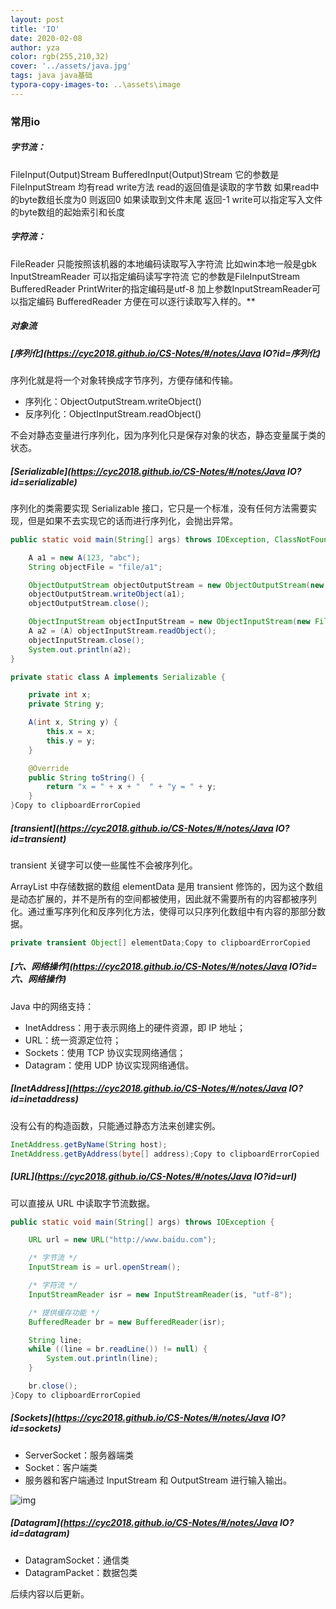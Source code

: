 ```yaml
---
layout: post
title: 'IO'
date: 2020-02-08
author: yza
color: rgb(255,210,32)
cover: '../assets/java.jpg'
tags: java java基础
typora-copy-images-to: ..\assets\image
---
```


### 常用io

##### 字节流：

FileInput(Output)Stream 
BufferedInput(Output)Stream 它的参数是FileInputStream
均有read write方法
read的返回值是读取的字节数 如果read中的byte数组长度为0 则返回0
如果读取到文件末尾 返回-1
write可以指定写入文件的byte数组的起始索引和长度

##### 字符流：

FileReader 只能按照该机器的本地编码读取写入字符流 比如win本地一般是gbk
InputStreamReader 可以指定编码读写字符流 它的参数是FileInputStream
BufferedReader PrintWriter的指定编码是utf-8 加上参数InputStreamReader可以指定编码 BufferedReader 方便在可以逐行读取写入样的。**

##### 对象流

##### [序列化](https://cyc2018.github.io/CS-Notes/#/notes/Java IO?id=序列化)

序列化就是将一个对象转换成字节序列，方便存储和传输。

- 序列化：ObjectOutputStream.writeObject()
- 反序列化：ObjectInputStream.readObject()

不会对静态变量进行序列化，因为序列化只是保存对象的状态，静态变量属于类的状态。

##### [Serializable](https://cyc2018.github.io/CS-Notes/#/notes/Java IO?id=serializable)

序列化的类需要实现 Serializable 接口，它只是一个标准，没有任何方法需要实现，但是如果不去实现它的话而进行序列化，会抛出异常。

```java
public static void main(String[] args) throws IOException, ClassNotFoundException {

    A a1 = new A(123, "abc");
    String objectFile = "file/a1";

    ObjectOutputStream objectOutputStream = new ObjectOutputStream(new FileOutputStream(objectFile));
    objectOutputStream.writeObject(a1);
    objectOutputStream.close();

    ObjectInputStream objectInputStream = new ObjectInputStream(new FileInputStream(objectFile));
    A a2 = (A) objectInputStream.readObject();
    objectInputStream.close();
    System.out.println(a2);
}

private static class A implements Serializable {

    private int x;
    private String y;

    A(int x, String y) {
        this.x = x;
        this.y = y;
    }

    @Override
    public String toString() {
        return "x = " + x + "  " + "y = " + y;
    }
}Copy to clipboardErrorCopied
```

##### [transient](https://cyc2018.github.io/CS-Notes/#/notes/Java IO?id=transient)

transient 关键字可以使一些属性不会被序列化。

ArrayList 中存储数据的数组 elementData 是用 transient 修饰的，因为这个数组是动态扩展的，并不是所有的空间都被使用，因此就不需要所有的内容都被序列化。通过重写序列化和反序列化方法，使得可以只序列化数组中有内容的那部分数据。

```java
private transient Object[] elementData;Copy to clipboardErrorCopied
```

##### [六、网络操作](https://cyc2018.github.io/CS-Notes/#/notes/Java IO?id=六、网络操作)

Java 中的网络支持：

- InetAddress：用于表示网络上的硬件资源，即 IP 地址；
- URL：统一资源定位符；
- Sockets：使用 TCP 协议实现网络通信；
- Datagram：使用 UDP 协议实现网络通信。

##### [InetAddress](https://cyc2018.github.io/CS-Notes/#/notes/Java IO?id=inetaddress)

没有公有的构造函数，只能通过静态方法来创建实例。

```java
InetAddress.getByName(String host);
InetAddress.getByAddress(byte[] address);Copy to clipboardErrorCopied
```

##### [URL](https://cyc2018.github.io/CS-Notes/#/notes/Java IO?id=url)

可以直接从 URL 中读取字节流数据。

```java
public static void main(String[] args) throws IOException {

    URL url = new URL("http://www.baidu.com");

    /* 字节流 */
    InputStream is = url.openStream();

    /* 字符流 */
    InputStreamReader isr = new InputStreamReader(is, "utf-8");

    /* 提供缓存功能 */
    BufferedReader br = new BufferedReader(isr);

    String line;
    while ((line = br.readLine()) != null) {
        System.out.println(line);
    }

    br.close();
}Copy to clipboardErrorCopied
```

##### [Sockets](https://cyc2018.github.io/CS-Notes/#/notes/Java IO?id=sockets)

- ServerSocket：服务器端类
- Socket：客户端类
- 服务器和客户端通过 InputStream 和 OutputStream 进行输入输出。

![img]({{site.baseurl}}/assets/image/socket.png)



##### [Datagram](https://cyc2018.github.io/CS-Notes/#/notes/Java IO?id=datagram)

- DatagramSocket：通信类
- DatagramPacket：数据包类

后续内容以后更新。
